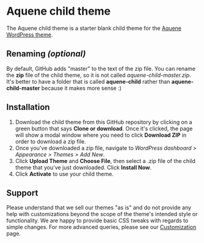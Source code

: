 # Aquene child theme

The Aquene child theme is a starter blank child theme for the [Aquene WordPress theme](https://themesharbor.com/downloads/aquene/).

## Renaming _(optional)_

By default, GitHub adds "master" to the text of the zip file. You can rename the **zip** file of the child theme, so it is not called _aquene-child-master.zip_. It's better to have a folder that is called **aquene-child** rather than **aquene-child-master** because it makes more sense :)

## Installation

1. Download the child theme from this GitHub repository by clicking on a green button that says **Clone or download**. Once it's clicked, the page will show a modal window where you need to click **Download ZIP** in order to download a zip file.
2. Once you've downloaded a zip file, navigate to _WordPress dashboard > Appearance > Themes > Add New_.
3. Click **Upload Theme** and **Choose File**, then select a .zip file of the child theme that you've just downloaded. Click **Install Now**.
4. Click **Activate** to use your child theme.

## Support

Please understand that we sell our themes "as is" and do not provide any help with customizations beyond the scope of the theme's intended style or functionality. We are happy to provide basic CSS tweaks with regards to simple changes. For more advanced queries, please see our [Customization](https://themesharbor.com/customization/) page.
